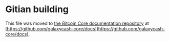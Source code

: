 Gitian building
================

This file was moved to [the Bitcoin Core documentation repository](https://github.com/galaxycash-core/docs/blob/master/gitian-building.md) at [https://github.com/galaxycash-core/docs](https://github.com/galaxycash-core/docs).
